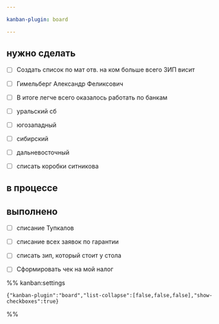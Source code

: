 ```yaml
---

kanban-plugin: board

---
```


## нужно сделать

- [ ] Создать список по мат отв. на ком больше всего ЗИП висит
- [ ] Гимельберг  Александр  Феликсович
- [ ] В итоге легче всего оказалось работать по банкам
- [ ] уральский сб
- [ ] югозападный
- [ ] сибирский
- [ ] дальневосточный
- [ ] списать коробки ситникова


## в процессе



## выполнено

- [ ] списание Тупкалов
- [ ] списание всех заявок по гарантии
- [ ] списать зип, который стоит у стола
- [ ] Сформировать чек на мой налог




%% kanban:settings
```
{"kanban-plugin":"board","list-collapse":[false,false,false],"show-checkboxes":true}
```
%%